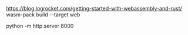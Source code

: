 https://blog.logrocket.com/getting-started-with-webassembly-and-rust/
wasm-pack build --target web

python -m http.server 8000
